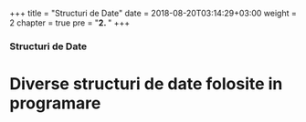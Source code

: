 +++
title = "Structuri de Date"
date = 2018-08-20T03:14:29+03:00
weight = 2
chapter = true
pre = "<b>2. </b>"
+++

### Structuri de Date

# Diverse structuri de date folosite in programare